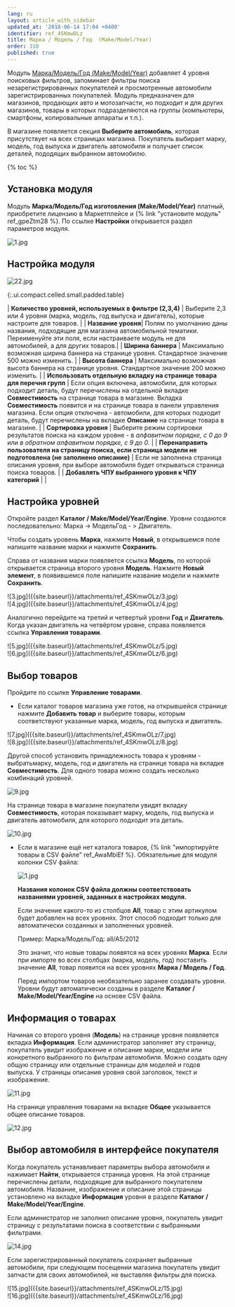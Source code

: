 ```yaml
---
lang: ru
layout: article_with_sidebar
updated_at: '2018-06-14 17:04 +0400'
identifier: ref_4SKmwOLz
title: Марка / Модель / Год  (Make/Model/Year)
order: 310
published: true
---
```

Модуль [Марка/Модель/Год (Make/Model/Year)](https://market.x-cart.com/addons/make-model-year.html "Марка / Модель / Год изготовления (Make/Model/Year)") добавляет 4 уровня поисковых фильтров, запоминает фильтры поиска незарегистрированных покупателей и просмотренные автомобили зарегистрированных покупателей. Модуль предназначен для магазинов, продающих авто и мотозапчасти, но подходит и для других магазинов, товары в которых подразделяются на группы (компьютеры, смартфоны, копировальные аппараты и т.п.).

В магазине появляется секция **Выберите автомобиль**, которая присутствует на всех страницах магазина. Покупатель выбирает марку, модель, год выпуска и двигатель автомобиля и получает список деталей, пододящих выбранном автомобилю.

{% toc %}

## Установка модуля

Модуль **Марка/Модель/Год изготовления (Make/Model/Year)** платный, приобретите лицензию в Маркетплейсе и {% link "установите модуль" ref_gpeZtm28 %}. По ссылке **Настройки** открывается раздел параметров модуля.

![1.jpg]({{site.baseurl}}/attachments/ref_4SKmwOLz/1.jpg)

## Настройка модуля

![22.jpg]({{site.baseurl}}/attachments/ref_4SKmwOLz/22.jpg)

{:.ui.compact.celled.small.padded.table}

| **Количество уровней, используемых в фильтре (2,3,4)** | Выберите 2,3 или 4 уровня (марка, модель, год выпуска и двигатель), которые настроите для товаров. |
| **Название уровня**| Полям по умолчанию даны названия, подходящие для магазина автомобильной тематики. Переименуйте эти поля, если настраиваете модуль не для автомобилей, а для других товаров.|
| **Ширина баннера** | Максимально возможная ширина баннера на странице уровня. Стандартное значение 500 можно изменить. |
| **Высота баннера** | Максимально возможная высота баннера на странице уровня. Стандартное значение 200 можно изменить. |
| **Использовать отдельную вкладку на странице товара для перечня групп** | Если опция включена, автомобили, для которых подходит деталь, будут перечислены на отдельной вкладке **Совместимость** на странице товара в магазине. Вкладка **Совместимость** появится и на странице товара в панели управления магазина. Если опция отключена - автомобили, для которых подходит деталь, будут перечислены на вкладке **Описание** на странице товара в магазине. | 
| **Сортировка уровня** | Выберите режим сортировки результатов поиска на каждом уровне - в _алфавитном порядке, с 0 до 9_ или _в обратном алфавитном порядке, с 9 до 0_. |
| **Перенаправить пользователя на страницу поиска, если страница модели не подготовлена (не заполнено описание)** | Если не заполнена страница описания уровня, при выборе автомобиля будет открываться страница поиска товаров. |
| **Добавлять ЧПУ выбранного уровня к ЧПУ категорий** |  |

## Настройка уровней 

Откройте раздел **Каталог / Make/Model/Year/Engine**. Уровни создаются последовательно: Марка -> МодельГод - > Двигатель.

Чтобы создать уровень **Марка**, нажмите **Новый**, в открывшемся поле напишите название марки и нажмите **Сохранить**.  

Справа от названия марки появляется ссылка **Модель**, по которой открывается страница второго уровня **Модель**. Нажмите **Новый элемент**, в появившемся поле напишите название модели и нажмите **Сохранить**.  

<div class="ui stackable two column grid">
  <div class="column" markdown="span">![3.jpg]({{site.baseurl}}/attachments/ref_4SKmwOLz/3.jpg)
</div>
  <div class="column" markdown="span">![4.jpg]({{site.baseurl}}/attachments/ref_4SKmwOLz/4.jpg)
</div>
</div>

Аналогично перейдите на третий и четвертый уровни **Год** и **Двигатель**. Когда указан двигатель на четвёртом уровне, справа появляется ссылка **Управления товарами**.

<div class="ui stackable two column grid">
  <div class="column" markdown="span">![5.jpg]({{site.baseurl}}/attachments/ref_4SKmwOLz/5.jpg)
</div>
  <div class="column" markdown="span">![6.jpg]({{site.baseurl}}/attachments/ref_4SKmwOLz/6.jpg)
</div>
</div>

## Выбор товаров 

Пройдите по ссылке **Управление товарами**.

* Если каталог товаров магазина уже готов, на открывшейся странице нажмите **Добавить товар** и выберите товары, которым соответствуют указанные марка, модель, год выпуска и двигатель.
  
 <div class="ui stackable two column grid">
  <div class="column" markdown="span">![7.jpg]({{site.baseurl}}/attachments/ref_4SKmwOLz/7.jpg)
</div>
  <div class="column" markdown="span">![8.jpg]({{site.baseurl}}/attachments/ref_4SKmwOLz/8.jpg)
</div>
</div>
  
Другой способ установить принадлежность товара к уровням - выбратьмарку, модель, год и двигатель на странице товара на вкладке **Совместимость**. Для одного товара можно создать несколько комбинаций уровней.

![9.jpg]({{site.baseurl}}/attachments/ref_4SKmwOLz/9.jpg)
 
На странице товара в магазине покупатели увидят вкладку **Совместимость**, которая показывает марку, модель, год выпуска и двигатель автомобиля, для которого подходит эта деталь.

![10.jpg]({{site.baseurl}}/attachments/ref_4SKmwOLz/10.jpg)

   
* Если в магазине ещё нет каталога товаров, {% link "импортируйте товары в CSV файле" ref_AwaMbiEf %}. Обязательные для модуля колонки CSV файла:
  
  ![1.jpg]({{site.baseurl}}/attachments/ref_4SKmwOLz/1.jpg)

    **Названия колонок CSV файла должны соответствовать названиями уровней, заданных в настройках модуля.**
  
   Если значение какого-то из столбцов **All**, товар с этим артикулом будет добавлен на всех уровнях. Этот способ подходит только для автоматически созданных и заполненных уровней. 
  
  Пример: 
  Марка/Модель/Год: all/A5/2012
  
  Это значит, что новые товары появятся на всех уровнях **Марка**. Если при импорте во всех столбцах (марка, модель, год) поставить значение **All**, товар появится на всех уровнях **Марка / Модель / Год**. 
  
  Перед импортом товаров необязательно заранее создавать уровни. Уровни будут автоматически созданы в разделе **Каталог / Make/Model/Year/Engine** на основе CSV файла. 
  
## Информация о товарах
  
Начиная со второго уровня (**Модель**) на странице уровня появляется вкладка **Информация**. Если администратор заполняет эту страницу, покупатель увидит изображение и описание марки, модели или конкретного выбранного по фильтрам автомобиля. Можно создать одну общую страницу или отдельные страницы для моделей и годов выпуска. У страницы описания уровня свой заголовок, текст и изображение.

![11.jpg]({{site.baseurl}}/attachments/ref_4SKmwOLz/11.jpg)

На странице управления товарами на вкладке **Общее** указывается общее описание товаров.

![12.jpg]({{site.baseurl}}/attachments/ref_4SKmwOLz/12.jpg)

## Выбор автомобиля в интерфейсе покупателя

Когда покупатель устанавливает параметры выбора автомобиля и нажимает **Найти**, открывается страница уровня. На этой странице перечислены детали, подходящие для выбранного покупателем автомобиля. Название, изображение и описание этой страницы установлено на вкладке **Информация** уровня в разделе **Каталог / Make/Model/Year/Engine**. 

Если администратор не заполнил описание уровня, покупатель увидит страницу с результатами поиска в соответствии с выбранными фильтрами.

![14.jpg]({{site.baseurl}}/attachments/ref_4SKmwOLz/14.jpg)

Если зарегистрированный покупатель сохраняет выбранные автомобили, при следующем посещении магазина покупатель увидит запчасти для своих автомобилей, не выставляя фильтры для поиска.

<div class="ui stackable two column grid">
  <div class="column" markdown="span">![15.jpg]({{site.baseurl}}/attachments/ref_4SKmwOLz/15.jpg)
</div>
  <div class="column" markdown="span">![16.jpg]({{site.baseurl}}/attachments/ref_4SKmwOLz/16.jpg)
</div>
</div>
